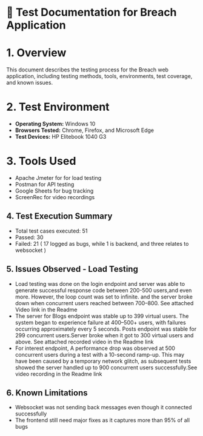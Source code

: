 
# 🧾 Test Documentation for Breach Application

# 1. Overview
This document describes the testing process for the Breach web application, including testing methods, tools, environments, test coverage, and known issues.

# 2. Test Environment
- **Operating System:** Windows 10
- **Browsers Tested:** Chrome, Firefox, and Microsoft Edge
- **Test Devices:** HP Elitebook 1040 G3

# 3. Tools Used
- Apache Jmeter for for load testing
- Postman for API testing
- Google Sheets for bug tracking
- ScreenRec for video recordings


## 4. Test Execution Summary
- Total test cases executed: 51
- Passed: 30
- Failed: 21 ( 17 logged as bugs, while 1 is backend, and three relates to websocket )


## 5. Issues Observed - Load Testing

- Load testing was done on the login endpoint and server was able to generate successful response code between 200-500 users,and even more. However, the loop count was set to infinite.
  and the server broke down when concurrent users reached between 700–800. See attached Video link in the Readme
- The server for Blogs endpoint was stable up to 399 virtual users. The system began to experience failure at 400–500+ users, with failures occurring approximately every 5 seconds. Posts endpoint was stable for 299 concurrent users.Server broke when it got to 300 virtual users and above. See attached recorded video in the Readme link
- For interest endpoint, A performance drop was observed at 500 concurrent users during a test with a 10-second ramp-up. This may have been caused by a temporary network glitch, as subsequent tests showed the server handled up to 900 concurrent users successfully.See video recording in the Readme link 


## 6. Known Limitations
- Websocket was not sending back messages even though it connected successfully
- The frontend still need major fixes as it captures more than 95% of all bugs 


